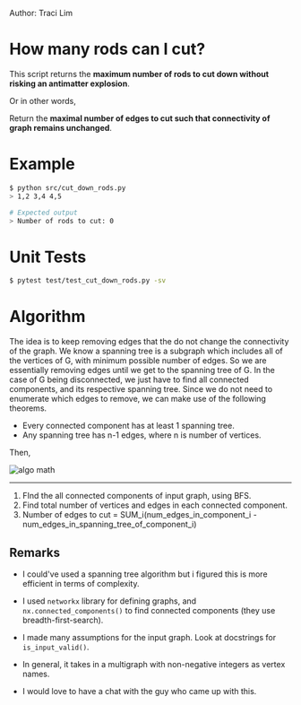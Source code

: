 Author: Traci Lim

# How many rods can I cut?

This script returns the **maximum number of rods to cut down without risking an antimatter explosion**.



Or in other words,

Return the **maximal number of edges to cut such that connectivity of graph remains unchanged**.



# Example

```bash
$ python src/cut_down_rods.py
> 1,2 3,4 4,5

# Expected output
> Number of rods to cut: 0
```



# Unit Tests

```bash
$ pytest test/test_cut_down_rods.py -sv
```



# Algorithm

The idea is to keep removing edges that the do not change the connectivity of the graph. We know a spanning tree is a subgraph which includes all of the vertices of G​, with minimum possible number of edges. So we are essentially removing edges until we get to the spanning tree of G. In the case of G being disconnected, we just have to find all connected components, and its respective spanning tree. Since we do not need to enumerate which edges to remove, we can make use of the following theorems.

- Every connected component has at least 1 spanning tree.
- Any spanning tree has n-1 edges, where n​ is number of vertices.

Then,

![algo math](https://github.com/longwind48/tree_spanning_rods/blob/master/img/algo.png)

---

1. FInd the all connected components of input graph, using BFS.
2. Find total number of vertices and edges in each connected component.
3. Number of edges to cut = SUM_i(num_edges_in_component_i - num_edges_in_spanning_tree_of_component_i)



##  Remarks

- I could've used a spanning tree algorithm but i figured this is more efficient in terms of complexity.

- I used `networkx` library for defining graphs, and `nx.connected_components()` to find connected components (they use breadth-first-search).

- I made many assumptions for the input graph. Look at docstrings for `is_input_valid()`. 
- In general, it takes in a multigraph with non-negative integers as vertex names.

- I would love to have a chat with the guy who came up with this. 

